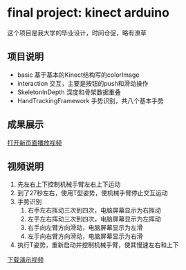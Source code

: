 # final project: kinect arduino

这个项目是我大学的毕业设计，时间仓促，略有潦草

## 项目说明

- basic 基于基本的Kinect结构写的colorImage
- interaction 交互，主要是按钮的push和滑动操作
- SkeletonInDepth 深度和骨架数据重叠
- HandTrackingFramework 手势识别，共八个基本手势

## 成果展示
[打开新页面播放视频](http://v.youku.com/v_show/id_XOTU1MDI2MzY0.html)
<!--
<object classid="clsid:D27CDB6E-AE6D-11cf-96B8-444553540000"
    codebase="http://download.macromedia.com/pub/shockwave/cabs/flash/swflash.cab#version=6,0,29,0"
    height="20" width="20"> 
<param name="movie" value="http://raw.github.com/yantze/kinect_arduino/master/doc/vcastr22.swf?vcastr_file=http://raw.github.com/yantze/kinect_arduino/master/doc/2466.flv"> 
<param name="quality" value="high"> 
<param name="allowFullScreen" value="true" /> 
<embed src="http://raw.github.com/yantze/kinect_arduino/master/doc/vcastr22.swf?vcastr_file=http://raw.github.com/yantze/kinect_arduino/master/doc/2466.flv"
    pluginspage="http://www.macromedia.com/go/getflashplayer"
    type="application/x-shockwave-flash"
    quality="high" width="800" height="450"> 
</embed> 
</object>
-->

## 视频说明

1. 先左右上下控制机械手臂左右上下运动
2. 到了27秒左右，使用T型姿势，使机械手臂停止交互运动
3. 手势识别
    1. 右手左右挥动三次到四次，电脑屏幕显示为右挥动
    2. 左手左右挥动三次到四次，电脑屏幕显示为左挥动
    3. 右手向左臂方向滑动，电脑屏幕显示为左滑
    4. 左手向右臂方向滑动，电脑屏幕显示为右滑
4. 执行T姿势，重新启动并控制机械手臂，使其慢速左右和上下

[下载演示视频](http://raw.github.com/yantze/kinect_arduino/master/doc/2466.flv)


